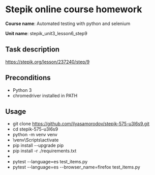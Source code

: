 # Stepik online course homework
**Course name**: Automated testing with python and selenium

**Unit name**: stepik_unit3_lesson6_step9

## Task description
https://stepik.org/lesson/237240/step/9

## Preconditions

- Python 3
- chromedriver installed in PATH

## Usage 

* git clone https://github.com/ilyasamorodov/stepik-575-u3l6s9.git
* cd stepik-575-u3l6s9
* python -m venv venv
* \venv\Scripts\activate
* pip install --upgrade pip
* pip install -r ./requirements.txt
* 
* pytest --language=es test_items.py
* pytest --language=es --browser_name=firefox test_items.py